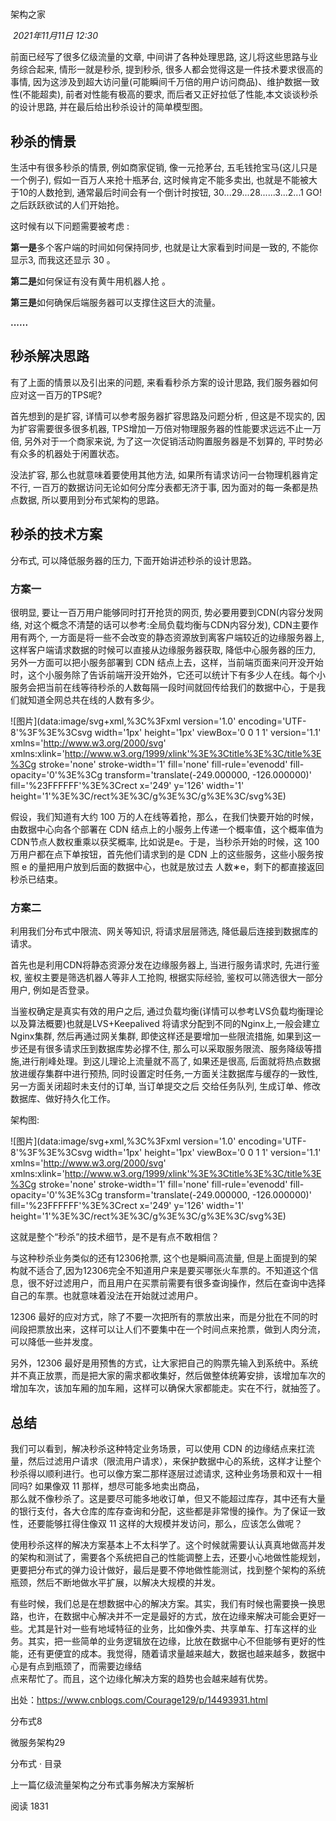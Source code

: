 # 

架构之家

 _2021年11月11日 12:30_

前面已经写了很多亿级流量的文章, 中间讲了各种处理思路, 这儿将这些思路与业务综合起来, 情形一就是秒杀, 提到秒杀, 很多人都会觉得这是一件技术要求很高的事情, 因为这涉及到超大访问量(可能瞬间千万倍的用户访问商品)、维护数据一致性(不能超卖), 前者对性能有极高的要求, 而后者又正好拉低了性能,本文谈谈秒杀的设计思路, 并在最后给出秒杀设计的简单模型图。

## 秒杀的情景

生活中有很多秒杀的情景, 例如商家促销, 像一元抢茅台, 五毛钱抢宝马(这儿只是一个例子), 假如一百万人来抢十瓶茅台, 这时候肯定不能多卖出, 也就是不能被大于10的人数抢到, 通常最后时间会有一个倒计时按钮, 30...29...28......3...2...1 GO! 之后跃跃欲试的人们开始抢。

这时候有以下问题需要被考虑 :

**第一是**多个客户端的时间如何保持同步, 也就是让大家看到时间是一致的, 不能你显示3, 而我这还显示 30 。

**第二是**如何保证有没有黄牛用机器人抢 。

**第三是**如何确保后端服务器可以支撑住这巨大的流量。

**......**

## 秒杀解决思路

有了上面的情景以及引出来的问题, 来看看秒杀方案的设计思路, 我们服务器如何应对这一百万的TPS呢?

首先想到的是扩容, 详情可以参考服务器扩容思路及问题分析 , 但这是不现实的, 因为扩容需要很多很多机器, TPS增加一万倍对物理服务器的性能要求远远不止一万倍, 另外对于一个商家来说, 为了这一次促销活动购置服务器是不划算的, 平时势必有众多的机器处于闲置状态。

没法扩容, 那么也就意味着要使用其他方法, 如果所有请求访问一台物理机器肯定不行, 一百万的数据访问无论如何分库分表都无济于事, 因为面对的每一条都是热点数据, 所以要用到分布式架构的思路。

## 秒杀的技术方案

分布式, 可以降低服务器的压力, 下面开始讲述秒杀的设计思路。

### 方案一

很明显, 要让一百万用户能够同时打开抢货的网页, 势必要用要到CDN(内容分发网络, 对这个概念不清楚的话可以参考:全局负载均衡与CDN内容分发), CDN主要作用有两个, 一方面是将一些不会改变的静态资源放到离客户端较近的边缘服务器上, 这样客户端请求数据的时候可以直接从边缘服务器获取, 降低中心服务器的压力, 另外一方面可以把小服务部署到 CDN 结点上去，这样，当前端页面来问开没开始时，这个小服务除了告诉前端开没开始外，它还可以统计下有多少人在线。每个小服务会把当前在线等待秒杀的人数每隔一段时间就回传给我们的数据中心，于是我们就知道全网总共在线的人数有多少。

![图片](data:image/svg+xml,%3C%3Fxml version='1.0' encoding='UTF-8'%3F%3E%3Csvg width='1px' height='1px' viewBox='0 0 1 1' version='1.1' xmlns='http://www.w3.org/2000/svg' xmlns:xlink='http://www.w3.org/1999/xlink'%3E%3Ctitle%3E%3C/title%3E%3Cg stroke='none' stroke-width='1' fill='none' fill-rule='evenodd' fill-opacity='0'%3E%3Cg transform='translate(-249.000000, -126.000000)' fill='%23FFFFFF'%3E%3Crect x='249' y='126' width='1' height='1'%3E%3C/rect%3E%3C/g%3E%3C/g%3E%3C/svg%3E)

假设，我们知道有大约 100 万的人在线等着抢，那么，在我们快要开始的时候，由数据中心向各个部署在 CDN 结点上的小服务上传递一个概率值，这个概率值为CDN节点人数权重乘以获奖概率, 比如说是e。于是，当秒杀开始的时候，这 100 万用户都在点下单按钮，首先他们请求到的是 CDN 上的这些服务，这些小服务按照 e 的量把用户放到后面的数据中心，也就是放过去 人数∗e，剩下的都直接返回秒杀已结束。

### 方案二

利用我们分布式中限流、网关等知识, 将请求层层筛选, 降低最后连接到数据库的请求。

首先也是利用CDN将静态资源分发在边缘服务器上, 当进行服务请求时, 先进行鉴权, 鉴权主要是筛选机器人等非人工抢购, 根据实际经验, 鉴权可以筛选很大一部分用户, 例如是否登录。

当鉴权确定是真实有效的用户之后, 通过负载均衡(详情可以参考LVS负载均衡理论以及算法概要)也就是LVS+Keepalived 将请求分配到不同的Nginx上,一般会建立Nginx集群, 然后再通过网关集群, 即使这样还是要增加一些限流措施, 如果到这一步还是有很多请求压到数据库势必撑不住, 那么可以采取服务限流、服务降级等措施,进行削峰处理。到这儿理论上流量就不高了, 如果还是很高, 后面就将热点数据放进缓存集群中进行预热, 同时设置定时任务,一方面关注数据库与缓存的一致性, 另一方面关闭超时未支付的订单, 当订单提交之后 交给任务队列, 生成订单、修改数据库、做好持久化工作。

架构图:

![图片](data:image/svg+xml,%3C%3Fxml version='1.0' encoding='UTF-8'%3F%3E%3Csvg width='1px' height='1px' viewBox='0 0 1 1' version='1.1' xmlns='http://www.w3.org/2000/svg' xmlns:xlink='http://www.w3.org/1999/xlink'%3E%3Ctitle%3E%3C/title%3E%3Cg stroke='none' stroke-width='1' fill='none' fill-rule='evenodd' fill-opacity='0'%3E%3Cg transform='translate(-249.000000, -126.000000)' fill='%23FFFFFF'%3E%3Crect x='249' y='126' width='1' height='1'%3E%3C/rect%3E%3C/g%3E%3C/g%3E%3C/svg%3E)

这就是整个“秒杀”的技术细节，是不是有点不敢相信？

与这种秒杀业务类似的还有12306抢票, 这个也是瞬间高流量, 但是上面提到的架构就不适合了,因为12306完全不知道用户来是要买哪张火车票的。不知道这个信息，很不好过滤用户，而且用户在买票前需要有很多查询操作，然后在查询中选择自己的车票。也就意味着没法在开始就过滤用户。

12306 最好的应对方式，除了不要一次把所有的票放出来，而是分批在不同的时间段把票放出来，这样可以让人们不要集中在一个时间点来抢票，做到人肉分流，可以降低一些并发度。

另外，12306 最好是用预售的方式，让大家把自己的购票先输入到系统中。系统并不真正放票，而是把大家的需求都收集好，然后做整体统筹安排，该增加车次的增加车次，该加车厢的加车厢，这样可以确保大家都能走。实在不行，就抽签了。

## 总结

我们可以看到，解决秒杀这种特定业务场景，可以使用 CDN 的边缘结点来扛流量，然后过滤用户请求（限流用户请求），来保护数据中心的系统，这样才让整个秒杀得以顺利进行。也可以像方案二那样逐层过滤请求, 这种业务场景和双十一相同吗? 如果像双 11 那样，想尽可能多地卖出商品，  
那么就不像秒杀了。这是要尽可能多地收订单，但又不能超过库存，其中还有大量的银行支付，各大仓库的库存查询和分配，这些都是非常慢的操作。为了保证一致性，还要能够扛得住像双 11 这样的大规模并发访问，那么，应该怎么做呢？

使用秒杀这样的解决方案基本上不太科学了。这个时候就需要认认真真地做高并发的架构和测试了，需要各个系统把自己的性能调整上去，还要小心地做性能规划，更要把分布式的弹力设计做好，最后是要不停地做性能测试，找到整个架构的系统瓶颈，然后不断地做水平扩展，以解决大规模的并发。

有些时候，我们总是在想数据中心的解决方案。其实，我们有时候也需要换一换思路，也许，在数据中心解决并不一定是最好的方式，放在边缘来解决可能会更好一些。尤其是针对一些有地域特征的业务，比如像外卖、共享单车、打车这样的业务。其实，把一些简单的业务逻辑放在边缘，比放在数据中心不但能够有更好的性能，还有更便宜的成本。我觉得，随着请求量越来越大，数据也越来越多，数据中心是有点到瓶颈了，而需要边缘结  
点来帮忙了。而且，这个边缘化解决方案的趋势也会越来越有优势。

出处：https://www.cnblogs.com/Courage129/p/14493931.html

分布式8

微服务架构29

分布式 · 目录

上一篇亿级流量架构之分布式事务解决方案解析

阅读 1831

​